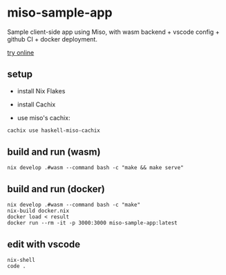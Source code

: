 # miso-sample-app

Sample client-side app using Miso, with wasm backend + vscode config +
github CI + docker deployment.

[try online](https://juliendehos.github.io/miso-sample-app)


## setup

- install Nix Flakes

- install Cachix

- use miso's cachix:

```sh
cachix use haskell-miso-cachix
```


## build and run (wasm)

```
nix develop .#wasm --command bash -c "make && make serve"
```


## build and run (docker)

```
nix develop .#wasm --command bash -c "make"
nix-build docker.nix
docker load < result
docker run --rm -it -p 3000:3000 miso-sample-app:latest
```


## edit with vscode

```
nix-shell
code .
```

